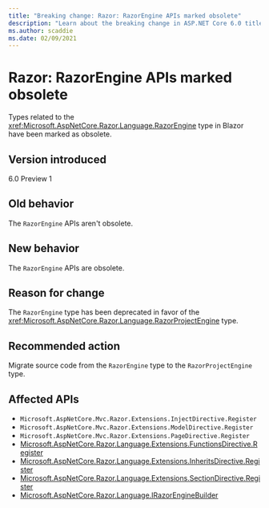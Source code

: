 ```yaml
---
title: "Breaking change: Razor: RazorEngine APIs marked obsolete"
description: "Learn about the breaking change in ASP.NET Core 6.0 titled Razor: RazorEngine APIs marked obsolete"
ms.author: scaddie
ms.date: 02/09/2021
---
```

# Razor: RazorEngine APIs marked obsolete

Types related to the <xref:Microsoft.AspNetCore.Razor.Language.RazorEngine> type in Blazor have been marked as obsolete.

## Version introduced

6.0 Preview 1

## Old behavior

The `RazorEngine` APIs aren't obsolete.

## New behavior

The `RazorEngine` APIs are obsolete.

## Reason for change

The `RazorEngine` type has been deprecated in favor of the <xref:Microsoft.AspNetCore.Razor.Language.RazorProjectEngine> type.

## Recommended action

Migrate source code from the `RazorEngine` type to the `RazorProjectEngine` type.

## Affected APIs

- `Microsoft.AspNetCore.Mvc.Razor.Extensions.InjectDirective.Register`
- `Microsoft.AspNetCore.Mvc.Razor.Extensions.ModelDirective.Register`
- `Microsoft.AspNetCore.Mvc.Razor.Extensions.PageDirective.Register`
- [Microsoft.AspNetCore.Razor.Language.Extensions.FunctionsDirective.Register](/dotnet/api/microsoft.aspnetcore.razor.language.extensions.functionsdirective.register?view=aspnetcore-3.0&preserve-view=true)
- [Microsoft.AspNetCore.Razor.Language.Extensions.InheritsDirective.Register](/dotnet/api/microsoft.aspnetcore.razor.language.extensions.inheritsdirective.register?view=aspnetcore-3.0&preserve-view=true)
- [Microsoft.AspNetCore.Razor.Language.Extensions.SectionDirective.Register](/dotnet/api/microsoft.aspnetcore.razor.language.extensions.sectiondirective.register?view=aspnetcore-3.0&preserve-view=true)
- [Microsoft.AspNetCore.Razor.Language.IRazorEngineBuilder](/dotnet/api/microsoft.aspnetcore.razor.language.irazorenginebuilder?view=aspnetcore-3.0&preserve-view=true)

<!--

## Category

ASP.NET Core

## Affected APIs

- `Overload:Microsoft.AspNetCore.Mvc.Razor.Extensions.InjectDirective.Register`
- `Overload:Microsoft.AspNetCore.Mvc.Razor.Extensions.ModelDirective.Register`
- `Overload:Microsoft.AspNetCore.Mvc.Razor.Extensions.PageDirective.Register`
- `Overload:Microsoft.AspNetCore.Razor.Language.Extensions.FunctionsDirective.Register`
- `Overload:Microsoft.AspNetCore.Razor.Language.Extensions.InheritsDirective.Register`
- `Overload:Microsoft.AspNetCore.Razor.Language.Extensions.SectionDirective.Register`
- `T:Microsoft.AspNetCore.Razor.Language.IRazorEngineBuilder`

-->
